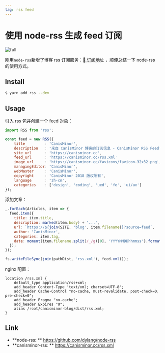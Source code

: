 ```yaml
---
tag: rss feed
---
```


# 使用 node-rss 生成 feed 订阅

![full](http://qn.canisminor.cc/2018-03-16-rss-1.png)

刚用`node-rss`新增了博客 rss 订阅服务：[🔖 订阅地址](https://canisminor.cc/rss.xml) ，顺便总结一下 node-rss 的使用方式。

## Install

```bash
$ yarn add rss --dev
```

## Usage

引入 rss 包并创建一个 feed 对象：

```js
import RSS from 'rss';

const feed = new RSS({
	title         : 'CanisMinor',
	description   : '来自 CanisMinor 博客的订阅信息 - CanisMinor RSS Feed',
	site_url      : 'https://canisminor.cc',
	feed_url      : 'https://canisminor.cc/rss.xml'
	image_url     : 'https://canisminor.cc/favicons/favicon-32x32.png',
	managingEditor: 'CanisMinor',
	webMaster     : 'CanisMinor',
	copyright     : 'CanisMinor 2018 版权所有',
	language      : 'zh-cn',
	categories    : ['design', 'coding', 'ued', 'fe', 'ui/ux']
});
```

添加文章：

```js
_.forEach(Articles, item => {
  feed.item({
    title: item.title,
    description: marked(item.body) + '...',
    url: `https://${join(SITE, 'blog', item.filename)}?source=feed`,
    author: 'CanisMinor',
    categories: item.tag,
    date: moment(item.filename.split(/_/g)[0], 'YYYYMMDDhhmmss').format(),
  });
});

fs.writeFileSync(join(pathDist, 'rss.xml'), feed.xml());
```

nginx 配置：

```nginx
location /rss.xml {
	default_type application/rss+xml;
	add_header Content-Type 'text/xml; charset=UTF-8';
	add_header Cache-Control "no-cache, must-revalidate, post-check=0, pre-check=0";
	add_header Pragma "no-cache";
	add_header Expires "0";
	alias /root/canisminor-blog/dist/rss.xml;
}
```

## Link

* **node-rss: ** <https://github.com/dylang/node-rss>
* **canisminor-rss: ** <https://canisminor.cc/rss.xml>
